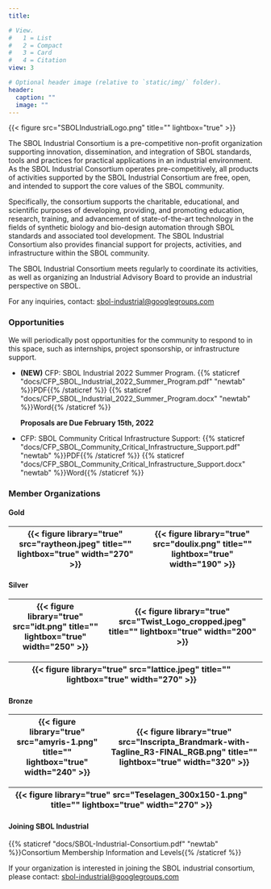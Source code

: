 ```yaml
---
title:

# View.
#   1 = List
#   2 = Compact
#   3 = Card
#   4 = Citation
view: 3

# Optional header image (relative to `static/img/` folder).
header:
  caption: ""
  image: ""
---
```


{{< figure src="SBOLIndustrialLogo.png" title="" lightbox="true" >}}

The SBOL Industrial Consortium is a pre-competitive non-profit organization supporting innovation, dissemination, and integration of SBOL standards, tools and practices for practical applications in an industrial environment. As the SBOL Industrial Consortium operates pre-competitively, all products of activities supported by the SBOL Industrial Consortium are free, open, and intended to support the core values of the SBOL community.

Specifically, the consortium supports the charitable, educational, and scientific purposes of developing, providing, and promoting education, research, training, and advancement of state-of-the-art technology in the fields of synthetic biology and bio-design automation through SBOL standards and associated tool development. The SBOL Industrial Consortium also provides financial support for projects, activities, and infrastructure within the SBOL community.

The SBOL Industrial Consortium meets regularly to coordinate its activities, as well as organizing an Industrial Advisory Board to provide an industrial perspective on SBOL.

For any inquiries, contact: [sbol-industrial@googlegroups.com](mailto:sbol-industrial@googlegroups.com)

### Opportunities

We will periodically post opportunities for the community to respond to in this space, such as internships, project sponsorship, or infrastructure support.

- **(NEW)** CFP: SBOL Industrial 2022 Summer Program. {{% staticref "docs/CFP_SBOL_Industrial_2022_Summer_Program.pdf" "newtab" %}}PDF{{% /staticref %}} {{% staticref "docs/CFP_SBOL_Industrial_2022_Summer_Program.docx" "newtab" %}}Word{{% /staticref %}}

  **Proposals are Due February 15th, 2022**

- CFP: SBOL Community Critical Infrastructure Support: {{% staticref "docs/CFP_SBOL_Community_Critical_Infrastructure_Support.pdf" "newtab" %}}PDF{{% /staticref %}} {{% staticref "docs/CFP_SBOL_Community_Critical_Infrastructure_Support.docx" "newtab" %}}Word{{% /staticref %}}

### Member Organizations

#### Gold
| {{< figure library="true" src="raytheon.jpeg" title="" lightbox="true" width="270" >}} | {{< figure library="true" src="doulix.png" title="" lightbox="true" width="190" >}} |
|---|---|

#### Silver
| {{< figure library="true" src="idt.png" title="" lightbox="true" width="250" >}} | {{< figure library="true" src="Twist_Logo_cropped.jpeg" title="" lightbox="true" width="200" >}} |
|---|---|

| {{< figure library="true" src="lattice.jpeg" title="" lightbox="true" width="270" >}} |  |
|---|---|


#### Bronze
| {{< figure library="true" src="amyris-1.png" title="" lightbox="true" width="240" >}} | {{< figure library="true" src="Inscripta_Brandmark-with-Tagline_R3-FINAL_RGB.png" title="" lightbox="true" width="320" >}} |
|---|---|

| {{< figure library="true" src="Teselagen_300x150-1.png" title="" lightbox="true" width="270" >}} |  |
|---|---|


#### Joining SBOL Industrial

{{% staticref "docs/SBOL-Industrial-Consortium.pdf" "newtab" %}}Consortium Membership Information and Levels{{% /staticref %}}

If your organization is interested in joining the SBOL industrial consortium, please contact: [sbol-industrial@googlegroups.com](mailto:sbol-industrial@googlegroups.com)
